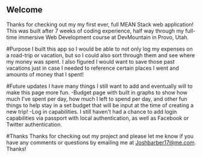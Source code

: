 ## Welcome
Thanks for checking out my my first ever, full MEAN Stack web application!
This was built after 7 weeks of coding experience, half way through my full-time
immersive Web Development course at DevMountain in Provo, Utah.

#Purpose
I built this app so I would be able to not only log my expenses on a road-trip or
vacation, but so I could also sort through them and see where my money was spent.
I also figured I would want to save those past vacations just in case I needed to
reference certain places I went and amounts of money that I spent!

#Future updates
I have many things I still want to add and eventually will to make this page more fun.
-Budget page with built in graphs to show how much I've spent per day, how much I left to spend per day,
and other fun things to help stay in a set budget that will be input at the time of creating a new trip!
-Log in capabilities. I still haven't had a chance to add login capabilities via passport with local authentication,
as well as Facebook or Twitter authentication.

#Thanks
Thanks for checking out my project and please let me know if you have any comments or questions
by emailing me at Joshbarber17@me.com. Thanks!
